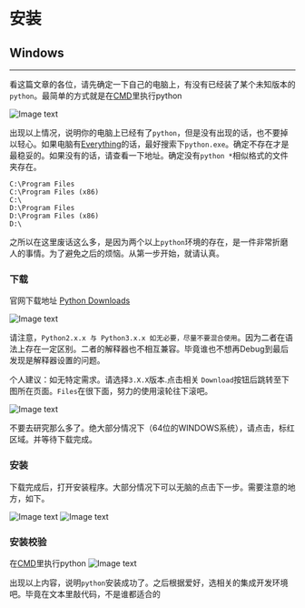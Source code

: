 # 安装

## Windows
____
看这篇文章的各位，请先确定一下自己的电脑上，有没有已经装了某个未知版本的`python`。最简单的方式就是在[CMD](http://cmd)里执行python

![Image text](https://raw.githubusercontent.com/liufeng3486/Documents/master/Python/python%E5%9F%BA%E7%A1%80/_static/screenshot/python_cmd_check.png)

出现以上情况，说明你的电脑上已经有了`python`，但是没有出现的话，也不要掉以轻心。如果电脑有[Everything](http://everything)的话，最好搜索下`python.exe`。确定不存在才是最稳妥的。如果没有的话，请查看一下地址。确定没有`python *`相似格式的文件夹存在。

    C:\Program Files
    C:\Program Files (x86)
    C:\
    D:\Program Files
    D:\Program Files (x86)
    D:\
    
之所以在这里废话这么多，是因为两个以上`python`环境的存在，是一件非常折磨人的事情。为了避免之后的烦恼。从第一步开始，就请认真。

### 下载
官网下载地址 [Python Downloads](https://www.python.org/downloads/) 

![Image text](https://raw.githubusercontent.com/liufeng3486/Documents/master/Python/python%E5%9F%BA%E7%A1%80/_static/screenshot/python_down_1.png)

请注意，`Python2.x.x 与 Python3.x.x 如无必要，尽量不要混合使用`。因为二者在语法上存在一定区别。二者的解释器也不相互兼容。毕竟谁也不想再Debug到最后发现是解释器设置的问题。

个人建议：如无特定需求。请选择`3.X.X`版本.点击相关 `Download`按钮后跳转至下图所在页面。`Files`在很下面，努力的使用滚轮往下滚吧。

![Image text](https://raw.githubusercontent.com/liufeng3486/Documents/master/Python/python%E5%9F%BA%E7%A1%80/_static/screenshot/python_down_2.png)

不要去研究那么多了。绝大部分情况下（64位的WINDOWS系统），请点击，标红区域。并等待下载完成。

### 安装
下载完成后，打开安装程序。大部分情况下可以无脑的点击下一步。需要注意的地方，如下。

![Image text](https://raw.githubusercontent.com/liufeng3486/Documents/master/Python/python%E5%9F%BA%E7%A1%80/_static/screenshot/python_install_1.png)
![Image text](https://raw.githubusercontent.com/liufeng3486/Documents/master/Python/python%E5%9F%BA%E7%A1%80/_static/screenshot/python_install_2.png)


### 安装校验
在[CMD](http://cmd)里执行python
![Image text](https://raw.githubusercontent.com/liufeng3486/Documents/master/Python/python%E5%9F%BA%E7%A1%80/_static/screenshot/python_cmd_check.png)

出现以上内容，说明`python`安装成功了。之后根据爱好，选相关的集成开发环境吧。毕竟在文本里敲代码，不是谁都适合的




